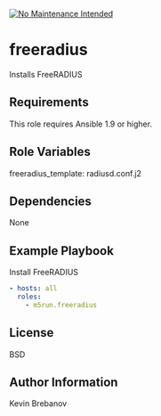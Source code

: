 [![No Maintenance Intended](http://unmaintained.tech/badge.svg)](http://unmaintained.tech/)

freeradius
==========


Installs FreeRADIUS

Requirements
------------

This role requires Ansible 1.9 or higher.

Role Variables
--------------

freeradius_template: radiusd.conf.j2

Dependencies
------------

None

Example Playbook
----------------

Install FreeRADIUS
```yaml
- hosts: all
  roles:
    - m5run.freeradius
```

License
-------

BSD

Author Information
------------------

Kevin Brebanov
